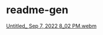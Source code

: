 # readme-gen


[Untitled_ Sep 7, 2022 8_02 PM.webm](https://user-images.githubusercontent.com/109694703/189006184-f8978d71-e6de-40d6-a8c2-2cf868f9482f.webm)

